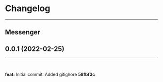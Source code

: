 # Changelog

***

## Messenger

## 0.0.1 (2022-02-25)

***
<br>

**feat:** Initial commit. Added gitighore **58fbf3c**

<br>